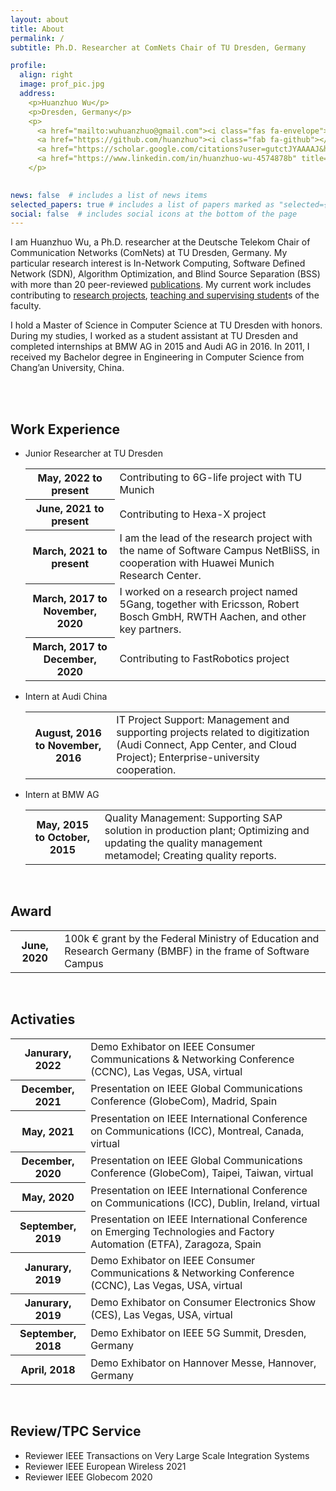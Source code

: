 ```yaml
---
layout: about
title: About
permalink: /
subtitle: Ph.D. Researcher at ComNets Chair of TU Dresden, Germany

profile:
  align: right
  image: prof_pic.jpg
  address: 
    <p>Huanzhuo Wu</p>
    <p>Dresden, Germany</p>
    <p>
      <a href="mailto:wuhuanzhuo@gmail.com"><i class="fas fa-envelope"></i></a>
      <a href="https://github.com/huanzhuo"><i class="fab fa-github"></i></a>
      <a href="https://scholar.google.com/citations?user=gutctJYAAAAJ&hl"><i class="ai ai-google-scholar"></i></a>
      <a href="https://www.linkedin.com/in/huanzhuo-wu-4574878b" title="LinkedIn"><i class="fab fa-linkedin"></i></a>
    </p>
            

news: false  # includes a list of news items
selected_papers: true # includes a list of papers marked as "selected={true}"
social: false  # includes social icons at the bottom of the page
---
```


I am Huanzhuo Wu, a Ph.D. researcher at the Deutsche Telekom Chair of Communication Networks (ComNets) at TU Dresden, Germany. 
My particular research interest is In-Network Computing, Software Defined Network (SDN), Algorithm Optimization, and Blind Source Separation (BSS) with more than 20 peer-reviewed <a href="/publications/">publications</a>.
My current work includes contributing to <a href="/projects/">research projects</a>, <a href="/teaching/">teaching and supervising student</a>s of the faculty.

I hold a Master of Science in Computer Science at TU Dresden with honors. 
During my studies, I worked as a student assistant at TU Dresden and completed internships at BMW AG in 2015 and Audi AG in 2016. 
In 2011, I received my Bachelor degree in Engineering in Computer Science from Chang’an University, China.

<br>
<br>

<div class="news">
<h2>Work Experience</h2>
<ul>
  <li>Junior Researcher at TU Dresden</li>
    <div class="table-responsive">
      <table class="table table-sm table-borderless">
        <tr>
          <th scope="row">May, 2022 to present</th>
          <td>Contributing to 6G-life project with TU Munich</td>
        </tr>
        <tr>
          <th scope="row">June, 2021 to present</th>
          <td>Contributing to Hexa-X project</td>
        </tr>
        <tr>
          <th scope="row">March, 2021 to present</th>
          <td>I am the lead of the research project with the name of Software Campus NetBliSS, in cooperation with Huawei Munich Research Center.</td>
        </tr>
        <tr>
          <th scope="row">March, 2017 to November, 2020</th>
          <td> I worked on a research project named 5Gang, together with Ericsson, Robert Bosch GmbH, RWTH Aachen, and other key partners.</td>
        </tr>
        <tr>
          <th scope="row">March, 2017 to December, 2020</th>
          <td> Contributing to FastRobotics project</td>
        </tr>
      </table>
    </div>
  <li>Intern at Audi China</li>
    <div class="table-responsive">
      <table class="table table-sm table-borderless">
        <tr>
          <th scope="row">August, 2016 to November, 2016</th>
          <td>IT Project Support: Management and supporting projects related to digitization (Audi Connect, App Center, and Cloud Project); Enterprise-university cooperation.</td>
        </tr>
      </table>
    </div>
  <li>Intern at BMW AG</li>
    <div class="table-responsive">
      <table class="table table-sm table-borderless">
        <tr>
          <th scope="row">May, 2015 to October, 2015</th>
          <td>Quality Management: Supporting SAP solution in production plant; Optimizing and updating the quality management metamodel; Creating quality reports.</td>
        </tr>
      </table>
    </div>
</ul>
</div>

<br>
<div class="news">
<h2>Award</h2>
<div class="table-responsive">
    <table class="table table-sm table-borderless">
      <tr>
        <th scope="row">June, 2020</th>
        <td>100k € grant by the Federal Ministry of Education and Research Germany (BMBF) in the frame of Software Campus</td>
      </tr>
    </table>
  </div>
</div>

<br>
<div class="news">
<h2>Activaties</h2>
<div class="table-responsive">
    <table class="table table-sm table-borderless">
      <tr>
        <th scope="row">Janurary, 2022</th>
        <td>Demo Exhibator on IEEE Consumer Communications & Networking Conference (CCNC), Las Vegas, USA, virtual</td>
      </tr>
      <tr>
        <th scope="row">December, 2021</th>
        <td>Presentation on IEEE Global Communications Conference (GlobeCom), Madrid, Spain</td>
      </tr>
      <tr>
        <th scope="row">May, 2021</th>
        <td>Presentation on IEEE International Conference on Communications (ICC), Montreal, Canada, virtual</td>
      </tr>
      <tr>
        <th scope="row">December, 2020</th>
        <td>Presentation on IEEE Global Communications Conference (GlobeCom), Taipei, Taiwan, virtual</td>
      </tr>
      <tr>
        <th scope="row">May, 2020</th>
        <td>Presentation on IEEE International Conference on Communications (ICC), Dublin, Ireland, virtual</td>
      </tr>
      <tr>
        <th scope="row">September, 2019</th>
        <td>Presentation on IEEE International Conference on Emerging Technologies and Factory Automation (ETFA), Zaragoza, Spain</td>
      </tr>
      <tr>
        <th scope="row">Janurary, 2019</th>
        <td>Demo Exhibator on IEEE Consumer Communications & Networking Conference (CCNC), Las Vegas, USA, virtual</td>
      </tr>
      <tr>
        <th scope="row">Janurary, 2019</th>
        <td>Demo Exhibator on Consumer Electronics Show (CES), Las Vegas, USA, virtual</td>
      </tr>
      <tr>
        <th scope="row">September, 2018</th>
        <td>Demo Exhibator on IEEE 5G Summit, Dresden, Germany</td>
      </tr>
      <tr>
        <th scope="row">April, 2018</th>
        <td>Demo Exhibator on Hannover Messe, Hannover, Germany</td>
      </tr>
    </table>
  </div>
</div>

<br>
<div class="news">
<h2>Review/TPC Service</h2>
<ul>
  <li>Reviewer IEEE Transactions on Very Large Scale Integration Systems</li>
  <li>Reviewer IEEE European Wireless 2021</li>
  <li>Reviewer IEEE Globecom 2020</li>
</ul>
</div>